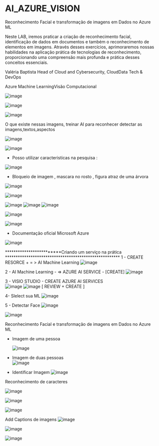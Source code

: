 # AI_AZURE_VISION

Reconhecimento Facial e transformação de imagens em Dados no Azure ML

Neste LAB, iremos praticar a criação de reconhecimento facial, identificação de dados em documentos e também o reconhecimento de elementos em imagens. 
Através desses exercícios, aprimoraremos nossas habilidades na aplicação prática de tecnologias de reconhecimento, 
proporcionando uma compreensão mais profunda e prática desses conceitos essenciais.

Valéria Baptista
Head of Cloud and Cybersecurity, CloudData Tech & DevOps

Azure Machine LearningVisão Computacional

![image](https://github.com/edudias1972/AI_AZURE_VISION/assets/80340034/ff97605e-953c-45be-be59-e8b67b5b437b)

![image](https://github.com/edudias1972/AI_AZURE_VISION/assets/80340034/0645a027-20a6-4334-8b6f-7d66fa6b00b0)

![image](https://github.com/edudias1972/AI_AZURE_VISION/assets/80340034/33abc854-35f5-4da3-9d1e-56bf80962a3a)

O que existe nessas imagens, treinar AI para reconhecer detectar as imagens,textos,aspectos

![image](https://github.com/edudias1972/AI_AZURE_VISION/assets/80340034/fc39bb2b-1e59-450b-8ca8-1f903e4e7464)

![image](https://github.com/edudias1972/AI_AZURE_VISION/assets/80340034/22704bb5-3da7-4010-9660-756efde5635a)

* Posso utilizar caracteristicas na pesquisa :
   
![image](https://github.com/edudias1972/AI_AZURE_VISION/assets/80340034/7674cc88-8c3e-425d-b307-4c474d76114c)

* Bloqueio de imagem  , mascara no rosto , figura atraz de uma árvora

![image](https://github.com/edudias1972/AI_AZURE_VISION/assets/80340034/71fbf8ad-8432-465f-b3ab-6519b40f1612)


![image](https://github.com/edudias1972/AI_AZURE_VISION/assets/80340034/c479710e-2ca5-4eb0-af3e-748fb95eb44b)

![image](https://github.com/edudias1972/AI_AZURE_VISION/assets/80340034/0c1eed0c-3b77-4ec8-a14b-ba53030010d6)
![image](https://github.com/edudias1972/AI_AZURE_VISION/assets/80340034/652d89ad-5907-45d4-a3cd-94dbbd74d412)
![image](https://github.com/edudias1972/AI_AZURE_VISION/assets/80340034/4730039e-26f1-434b-9855-1a67ee1a723b)

![image](https://github.com/edudias1972/AI_AZURE_VISION/assets/80340034/173d2a71-1332-4330-aa34-88883a69fc6e)

![image](https://github.com/edudias1972/AI_AZURE_VISION/assets/80340034/80426b84-81b6-4e18-a61b-776b0dde42e9)

* Documentação oficial Microsoft Azure 

![image](https://github.com/edudias1972/AI_AZURE_VISION/assets/80340034/b216257b-0239-4851-b622-c1123cab56c7)

*************************Criando um serviço na prática ******************************************************
1 - CREATE RESORCE +  = > AI Machine Learning 
![image](https://github.com/edudias1972/AI_AZURE_VISION/assets/80340034/4115ef42-d760-4b13-a6eb-857f2352d3a5)

2 - AI Machine Learning - =>  AZURE AI SERVICE  - [CREATE]
![image](https://github.com/edudias1972/AI_AZURE_VISION/assets/80340034/a6f3a57f-4c66-4529-b409-a4957d539272)

3 - VISIO STUDIO -  CREATE AZURE AI SERVICES  
![image](https://github.com/edudias1972/AI_AZURE_VISION/assets/80340034/b0ce8b72-0e63-47ef-a198-7321a307d8cd)
![image](https://github.com/edudias1972/AI_AZURE_VISION/assets/80340034/d0941d86-9714-45bb-9bdf-890064bea3da)
[ REVIEW + CREATE ] 

4- Slelect sua ML
![image](https://github.com/edudias1972/AI_AZURE_VISION/assets/80340034/a7929e3b-4724-439b-baa7-b433156dc6ba)

5 -  Detectar Face 
![image](https://github.com/edudias1972/AI_AZURE_VISION/assets/80340034/44cc484d-99d8-4ed3-a0c8-2faee4b64a5f)

![image](https://github.com/edudias1972/AI_AZURE_VISION/assets/80340034/2826e06a-34ca-4b75-a425-03c939acb7f7)

Reconhecimento Facial e transformação de imagens em Dados no Azure ML
* Imagem de uma pessoa

  ![image](https://github.com/edudias1972/AI_AZURE_VISION/assets/80340034/88e44f7c-3b0d-49a6-8aa3-d64ff35044b6)

* Imagem de duas pessoas   
![image](https://github.com/edudias1972/AI_AZURE_VISION/assets/80340034/cfb2eab5-1983-4244-aef7-697e0e564461)

* Identificar Imagem
  ![image](https://github.com/edudias1972/AI_AZURE_VISION/assets/80340034/5abdba4e-68be-44b8-b28f-d3d13db3cc10)


Reconhecimento de caracteres 

![image](https://github.com/edudias1972/AI_AZURE_VISION/assets/80340034/6c4f1c5c-269f-4bbc-b308-a9f4d28324b3)

![image](https://github.com/edudias1972/AI_AZURE_VISION/assets/80340034/6e173ecb-9002-42eb-a815-57a646d77b0b)

![image](https://github.com/edudias1972/AI_AZURE_VISION/assets/80340034/653f4921-5a5f-4735-8a3a-ef137e498b35)

Add Captions de imagens 
![image](https://github.com/edudias1972/AI_AZURE_VISION/assets/80340034/3e15dc12-ce13-4f7f-a22a-2c3d95db1428)

![image](https://github.com/edudias1972/AI_AZURE_VISION/assets/80340034/0aa1aceb-b5b6-4f0e-a3d0-86d6e5218117)


![image](https://github.com/edudias1972/AI_AZURE_VISION/assets/80340034/2534c87c-394a-44a3-ab26-5af4a24acb73)




